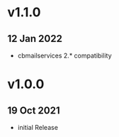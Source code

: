 # v1.1.0

## 12 Jan 2022

+ cbmailservices 2.* compatibility

# v1.0.0

## 19 Oct 2021

+ initial Release



